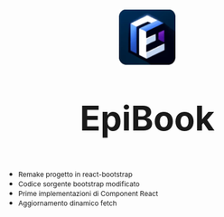 <p align="center">
  <img src="./public/EpiBook icon.png" alt="Immagine Header" width="100px" height="auto"/>
</p>

# <p style="font-size: 60px; line-height: 60px; vertical-align: middle;" align="center">EpiBook</p>
- <span style="font-size: 12px;">Remake progetto in react-bootstrap</span>
- <span style="font-size: 12px;">Codice sorgente bootstrap modificato</span>
- <span style="font-size: 12px;">Prime implementazioni di Component React</span>
- <span style="font-size: 12px;">Aggiornamento dinamico fetch</span>
